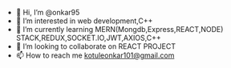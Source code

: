 - 👋 Hi, I’m @onkar95
- 👀 I’m interested in web development,C++
- 🌱 I’m currently learning MERN(Mongdb,Express,REACT,NODE) STACK,REDUX,SOCKET.IO,JWT,AXIOS,C++
- 💞️ I’m looking to collaborate on REACT PROJECT
- 📫 How to reach me kotuleonkar101@gmail.com

<!---
onkar95/onkar95 is a ✨ special ✨ repository because its `README.md` (this file) appears on your GitHub profile.
You can click the Preview link to take a look at your changes.
--->
